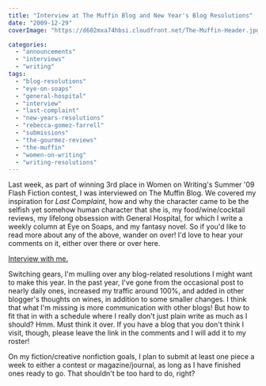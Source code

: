 ```yaml
---
title: "Interview at The Muffin Blog and New Year's Blog Resolutions"
date: "2009-12-29"
coverImage: "https://d602mxa74hbsi.cloudfront.net/The-Muffin-Header.jpg"

categories:
  - "announcements"
  - "interviews"
  - "writing"
tags:
  - "blog-resolutions"
  - "eye-on-soaps"
  - "general-hospital"
  - "interview"
  - "last-complaint"
  - "new-years-resolutions"
  - "rebecca-gomez-farrell"
  - "submissions"
  - "the-gourmez-reviews"
  - "the-muffin"
  - "women-on-writing"
  - "writing-resolutions"
---
```


Last week, as part of winning 3rd place in Women on Writing's Summer '09 Flash Fiction contest, I was interviewed on The Muffin Blog. We covered my inspiration for _Last Complaint_, how and why the character came to be the selfish yet somehow human character that she is, my food/wine/cocktail reviews, my lifelong obsession with General Hospital, for which I write a weekly column at Eye on Soaps, and my fantasy novel. So if you'd like to read more about any of the above, wander on over! I'd love to hear your comments on it, either over there or over here.

[Interview with me.](http://www.wow-womenonwriting.com/2009/12/interview-with-rebecca-gomez-farrell.html)

Switching gears, I'm mulling over any blog-related resolutions I might want to make this year. In the past year, I've gone from the occasional post to nearly daily ones, increased my traffic around 100%, and added in other blogger's thoughts on wines, in addition to some smaller changes. I think that what I'm missing is more communication with other blogs! But how to fit that in with a schedule where I really don't just plain write as much as I should? Hmm. Must think it over. If you have a blog that you don't think I visit, though, please leave the link in the comments and I will add it to my roster!

On my fiction/creative nonfiction goals, I plan to submit at least one piece a week to either a contest or magazine/journal, as long as I have finished ones ready to go. That shouldn't be too hard to do, right?
